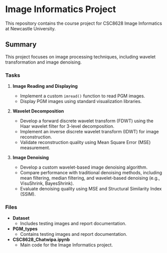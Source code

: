 # Image Informatics Project
This repository contains the course project for CSC8628 Image Informatics at Newcastle University.

## Summary
This project focuses on image processing techniques, including wavelet transformation and image denoising.

### Tasks
1. **Image Reading and Displaying**
   - Implement a custom `imread()` function to read PGM images.
   - Display PGM images using standard visualization libraries.

2. **Wavelet Decomposition**
   - Develop a forward discrete wavelet transform (FDWT) using the Haar wavelet filter for 3-level decomposition.
   - Implement an inverse discrete wavelet transform (IDWT) for image reconstruction.
   - Validate reconstruction quality using Mean Square Error (MSE) measurement.

3. **Image Denoising**
   - Develop a custom wavelet-based image denoising algorithm.
   - Compare performance with traditional denoising methods, including mean filtering, median filtering, and wavelet-based denoising (e.g., VisuShrink, BayesShrink).
   - Evaluate denoising quality using MSE and Structural Similarity Index (SSIM).

### Files
- **Dataset**
  - Includes testing images and report documentation.
- **PGM_types**
  - Contains testing images and report documentation.
- **CSC8628_Chatwipa.ipynb**
  - Main code for the Image Informatics project.
